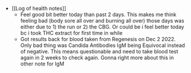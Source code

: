   * [[Log of health notes]]
    * Feel good bit better today than past 2 days. This makes me think feeling bad (body sore all over and burning all over) those days was either due to 1) the run or 2) the CBG. Or could be i feel better today bc i took THC extract for first time in while
    * Got results back for blood taken from Regenesis on Dec 2 2022. Only bad thing was Candida Antibodies IgM being Equivocal instead of negative. This means questionable and need to take blood test again in 2 weeks to check again. Gonna right more about this in other note for IgM